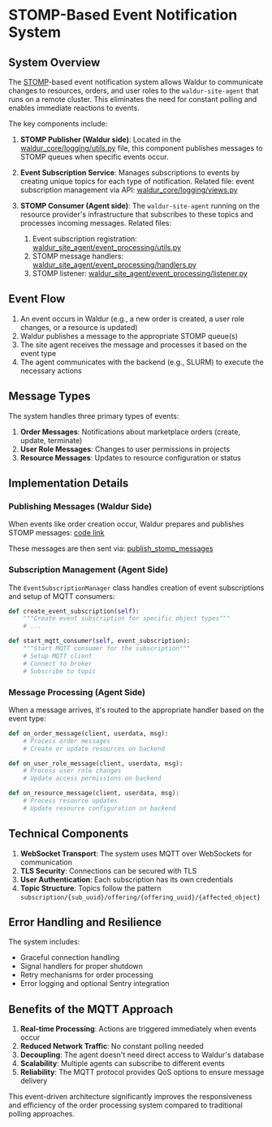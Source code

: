 # STOMP-Based Event Notification System

## System Overview

The [STOMP](https://stomp.github.io/)-based event notification system allows Waldur to communicate changes to resources, orders, and user roles to the `waldur-site-agent` that runs on a remote cluster. This eliminates the need for constant polling and enables immediate reactions to events.

The key components include:

1. **STOMP Publisher (Waldur side)**: Located in the [waldur_core/logging/utils.py](https://github.com/waldur/waldur-mastermind/blob/73f2a0a7df04405b1c9ed5d2512d6213d649d398/src/waldur_core/logging/utils.py#L88) file, this component publishes messages to STOMP queues when specific events occur.

2. **Event Subscription Service**: Manages subscriptions to events by creating unique topics for each type of notification. Related file: event subscription management via API: [waldur_core/logging/views.py](https://github.com/waldur/waldur-mastermind/blob/73f2a0a7df04405b1c9ed5d2512d6213d649d398/src/waldur_core/logging/views.py#L193)

3. **STOMP Consumer (Agent side)**: The `waldur-site-agent` running on the resource provider's infrastructure that subscribes to these topics and processes incoming messages. Related files:
   1. Event subscription registration: [waldur_site_agent/event_processing/utils.py](https://github.com/waldur/waldur-site-agent/blob/464b46f287aadffe5f98191221af7fea6e6c0ce1/waldur_site_agent/event_processing/utils.py#L50)
   2. STOMP message handlers: [waldur_site_agent/event_processing/handlers.py](https://github.com/waldur/waldur-site-agent/blob/464b46f287aadffe5f98191221af7fea6e6c0ce1/waldur_site_agent/event_processing/handlers.py#L99)
   3. STOMP listener: [waldur_site_agent/event_processing/listener.py](https://github.com/waldur/waldur-site-agent/blob/464b46f287aadffe5f98191221af7fea6e6c0ce1/waldur_site_agent/event_processing/listener.py#L30)

## Event Flow

1. An event occurs in Waldur (e.g., a new order is created, a user role changes, or a resource is updated)
2. Waldur publishes a message to the appropriate STOMP queue(s)
3. The site agent receives the message and processes it based on the event type
4. The agent communicates with the backend (e.g., SLURM) to execute the necessary actions

## Message Types

The system handles three primary types of events:

1. **Order Messages**: Notifications about marketplace orders (create, update, terminate)
2. **User Role Messages**: Changes to user permissions in projects
3. **Resource Messages**: Updates to resource configuration or status

## Implementation Details

### Publishing Messages (Waldur Side)

When events like order creation occur, Waldur prepares and publishes STOMP messages: [code link](https://github.com/waldur/waldur-mastermind/blob/73f2a0a7df04405b1c9ed5d2512d6213d649d398/src/waldur_mastermind/marketplace_slurm_remote/utils.py#L12)

These messages are then sent via: [publish_stomp_messages](https://github.com/waldur/waldur-mastermind/blob/73f2a0a7df04405b1c9ed5d2512d6213d649d398/src/waldur_core/logging/tasks.py#L83)

### Subscription Management (Agent Side)

The `EventSubscriptionManager` class handles creation of event subscriptions and setup of MQTT consumers:

```python
def create_event_subscription(self):
    """Create event subscription for specific object types"""
    # ...
```

```python
def start_mqtt_consumer(self, event_subscription):
    """Start MQTT consumer for the subscription"""
    # Setup MQTT client
    # Connect to broker
    # Subscribe to topic
```

### Message Processing (Agent Side)

When a message arrives, it's routed to the appropriate handler based on the event type:

```python
def on_order_message(client, userdata, msg):
    # Process order messages
    # Create or update resources on backend
```

```python
def on_user_role_message(client, userdata, msg):
    # Process user role changes
    # Update access permissions on backend
```

```python
def on_resource_message(client, userdata, msg):
    # Process resource updates
    # Update resource configuration on backend
```

## Technical Components

1. **WebSocket Transport**: The system uses MQTT over WebSockets for communication
2. **TLS Security**: Connections can be secured with TLS
3. **User Authentication**: Each subscription has its own credentials
4. **Topic Structure**: Topics follow the pattern `subscription/{sub_uuid}/offering/{offering_uuid}/{affected_object}`

## Error Handling and Resilience

The system includes:

- Graceful connection handling
- Signal handlers for proper shutdown
- Retry mechanisms for order processing
- Error logging and optional Sentry integration

## Benefits of the MQTT Approach

1. **Real-time Processing**: Actions are triggered immediately when events occur
2. **Reduced Network Traffic**: No constant polling needed
3. **Decoupling**: The agent doesn't need direct access to Waldur's database
4. **Scalability**: Multiple agents can subscribe to different events
5. **Reliability**: The MQTT protocol provides QoS options to ensure message delivery

This event-driven architecture significantly improves the responsiveness and efficiency of the order processing system compared to traditional polling approaches.
